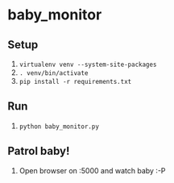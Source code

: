 # baby_monitor

## Setup
1. ```virtualenv venv --system-site-packages```
1. ```. venv/bin/activate```
1. ```pip install -r requirements.txt```

## Run
1. ```python baby_monitor.py```

## Patrol baby!
1. Open browser on <ip>:5000 and watch baby :-P
